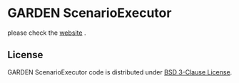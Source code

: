 GARDEN ScenarioExecutor
===============

please check the [website](https://open-garden.github.io/garden/ja/scenarioexecutor/) .

License
-------

GARDEN ScenarioExecutor code is distributed under [BSD 3-Clause License](https://github.com/open-garden/garden-scenarioexecutor/blob/master/LICENSE).
